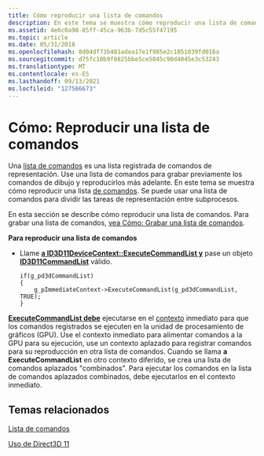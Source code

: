 ```yaml
---
title: Cómo reproducir una lista de comandos
description: En este tema se muestra cómo reproducir una lista de comandos.
ms.assetid: 4e6c0a98-85ff-45ca-963b-7d5c55f47195
ms.topic: article
ms.date: 05/31/2018
ms.openlocfilehash: 8d04df73b481adea17e1f985e2c1851039fd016a
ms.sourcegitcommit: d75fc10b9f0825bbe5ce5045c90d4045e3c53243
ms.translationtype: MT
ms.contentlocale: es-ES
ms.lasthandoff: 09/13/2021
ms.locfileid: "127566673"
---
```

# <a name="how-to-play-back-a-command-list"></a>Cómo: Reproducir una lista de comandos

Una [lista de comandos](overviews-direct3d-11-render-multi-thread-command-list.md) es una lista registrada de comandos de representación. Use una lista de comandos para grabar previamente los comandos de dibujo y reproducirlos más adelante. En este tema se muestra cómo reproducir una lista [de comandos](overviews-direct3d-11-render-multi-thread-command-list.md). Se puede usar una lista de comandos para dividir las tareas de representación entre subprocesos.

En esta sección se describe cómo reproducir una lista de comandos. Para grabar una lista de comandos, [vea Cómo: Grabar una lista de comandos](overviews-direct3d-11-render-multi-thread-command-list-record.md).

**Para reproducir una lista de comandos**

-   Llame [**a ID3D11DeviceContext::ExecuteCommandList y**](/windows/desktop/api/D3D11/nf-d3d11-id3d11devicecontext-executecommandlist) pase un objeto [**ID3D11CommandList**](/windows/desktop/api/D3D11/nn-d3d11-id3d11commandlist) válido.
    ```
    if(g_pd3dCommandList)
    {
        g_pImmediateContext->ExecuteCommandList(g_pd3dCommandList, TRUE);
    }
    ```

    

[**ExecuteCommandList debe**](/windows/desktop/api/D3D11/nf-d3d11-id3d11devicecontext-executecommandlist) ejecutarse en el [contexto](overviews-direct3d-11-devices-intro.md) inmediato para que los comandos registrados se ejecuten en la unidad de procesamiento de gráficos (GPU). Use el contexto inmediato para alimentar comandos a la GPU para su ejecución, use un contexto aplazado para registrar comandos para su reproducción en otra lista de comandos. Cuando se llama **a ExecuteCommandList** en otro contexto diferido, se crea una lista de comandos aplazados "combinados". Para ejecutar los comandos en la lista de comandos aplazados combinados, debe ejecutarlos en el contexto inmediato.

## <a name="related-topics"></a>Temas relacionados

<dl> <dt>

[Lista de comandos](overviews-direct3d-11-render-multi-thread-command-list.md)
</dt> <dt>

[Uso de Direct3D 11](how-to-use-direct3d-11.md)
</dt> </dl>

 

 




